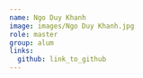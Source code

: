 ```yaml
---
name: Ngo Duy Khanh 
image: images/Ngo Duy Khanh.jpg 
role: master
group: alum
links:
  github: link_to_github 
---
```

